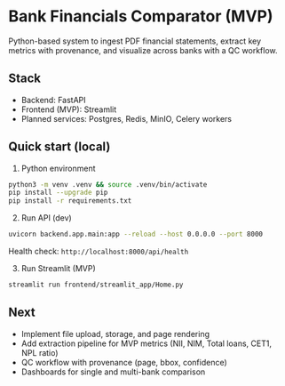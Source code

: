 # Bank Financials Comparator (MVP)

Python-based system to ingest PDF financial statements, extract key metrics with provenance, and visualize across banks with a QC workflow.

## Stack
- Backend: FastAPI
- Frontend (MVP): Streamlit
- Planned services: Postgres, Redis, MinIO, Celery workers

## Quick start (local)

1) Python environment
```bash
python3 -m venv .venv && source .venv/bin/activate
pip install --upgrade pip
pip install -r requirements.txt
```

2) Run API (dev)
```bash
uvicorn backend.app.main:app --reload --host 0.0.0.0 --port 8000
```
Health check: `http://localhost:8000/api/health`

3) Run Streamlit (MVP)
```bash
streamlit run frontend/streamlit_app/Home.py
```

## Next
- Implement file upload, storage, and page rendering
- Add extraction pipeline for MVP metrics (NII, NIM, Total loans, CET1, NPL ratio)
- QC workflow with provenance (page, bbox, confidence)
- Dashboards for single and multi-bank comparison
